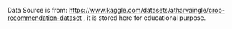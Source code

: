 Data Source is from: https://www.kaggle.com/datasets/atharvaingle/crop-recommendation-dataset , it is stored here for educational purpose.

